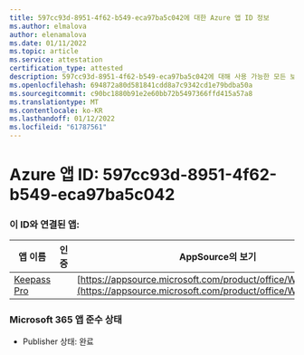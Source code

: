 ```yaml
---
title: 597cc93d-8951-4f62-b549-eca97ba5c042에 대한 Azure 앱 ID 정보
ms.author: elmalova
author: elenamalova
ms.date: 01/11/2022
ms.topic: article
ms.service: attestation
certification_type: attested
description: 597cc93d-8951-4f62-b549-eca97ba5c042에 대해 사용 가능한 모든 보안 및 규정 준수 정보
ms.openlocfilehash: 694872a80d581841cdd8a7c9342cd1e79bdba50a
ms.sourcegitcommit: c90bc1880b91e2e60bb72b5497366ffd415a57a8
ms.translationtype: MT
ms.contentlocale: ko-KR
ms.lasthandoff: 01/12/2022
ms.locfileid: "61787561"
---
```

# <a name="azure-app-id-597cc93d-8951-4f62-b549-eca97ba5c042"></a>Azure 앱 ID: 597cc93d-8951-4f62-b549-eca97ba5c042


### <a name="apps-associated-with-this-id"></a>이 ID와 연결된 앱:
| **앱 이름** | **인증** | **AppSource의 보기** |
|--------------|---------------|-----------------------|
| [Keepass Pro](https://docs.microsoft.com/microsoft-365-app-certification/forward/WA200003336) |  | [https://appsource.microsoft.com/product/office/WA200003336](https://appsource.microsoft.com/product/office/WA200003336) |

### <a name="microsoft-365-app-compliance-status"></a>Microsoft 365 앱 준수 상태
- Publisher 상태: 완료
